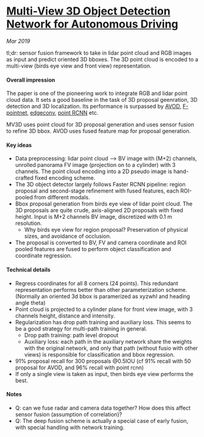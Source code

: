 # [Multi-View 3D Object Detection Network for Autonomous Driving](https://arxiv.org/pdf/1611.07759.pdf)

_Mar 2019_

tl;dr: sensor fusion framework to take in lidar point cloud and RGB images as input and predict oriented 3D bboxes. The 3D point cloud is encoded to a multi-view (birds eye view and front view) representation.

#### Overall impression
The paper is one of the pioneering work to integrate RGB and lidar point cloud data. It sets a good baseline in the task of 3D proposal geenration, 3D detection and 3D localization. Its performance is surpassed by [AVOD](avod.md), [F-pointnet](frustum_pointnet.md), [edgeconv](edgeconv.md), [point RCNN](point_rcnn.md) etc.

MV3D uses point cloud for 3D proposal generation and uses sensor fusion to refine 3D bbox. AVOD uses fused feature map for proposal generation.

#### Key ideas
- Data preprocessing: lidar point cloud --> BV image with (M+2) channels, unrolled panorama FV image (projection on to a cylinder) with 3 channels. The point cloud encoding into a 2D pseudo image is hand-crafted fixed encoding scheme.
- The 3D object detector largely follows Faster RCNN pipeline: region proposal and second-stage refinement with fused features, each ROI-pooled from different modals.
- Bbox proposal generation from birds eye view of lidar point cloud. The 3D proposals are quite crude, axis-aligned 2D proposals with fixed height. Input is M+2 channels BV image, discretized with 0.1 m resolution.
	- Why birds eye view for region proposal? Preservation of physical sizes, and avoidance of occlusion.
- The proposal is converted to BV, FV and camera coordinate and ROI pooled features are fused to perform object classification and coordinate regression.


#### Technical details
- Regress coordinates for all 8 corners (24 points). This redundant representation performs better than other parameterization scheme. (Normally an oriented 3d bbox is paramerized as xyzwhl and heading angle theta)
- Point cloud is projected to a cylinder plane for front view image, with 3 channels height, distance and intensity.
- Regularization has drop path training and auxiliary loss. This seems to be a good strategy for multi-path training in general.
	- Drop path training: path level dropout
	- Auxiliary loss: each path in the auxiliary network share the weights with the original network, and only that path (without fusio with other views) is responsible for classification and bbox regression.
- 91% proposal recall for 300 proposals @0.5IOU (cf 91% recall with 50 proposal for AVOD, and 96% recall with point rcnn)
- If only a single view is taken as input, then birds eye view performs the best. 


#### Notes
- Q: can we fuse radar and camera data together? How does this affect sensor fusion (assumption of correlation)?
- Q: The deep fusion scheme is actually a special case of early fusion, with special handling with network training.

